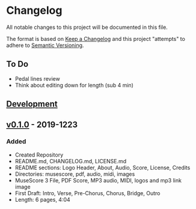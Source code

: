 # Changelog
All notable changes to this project will be documented in this file.

The format is based on [Keep a Changelog](http://keepachangelog.com/en/1.0.0/)
and this project "attempts" to adhere to [Semantic Versioning](http://semver.org/spec/v2.0.0.html).

## To Do
- Pedal lines review
- Think about editing down for length (sub 4 min)

## [Development]

## [v0.1.0] - 2019-1223

### Added
- Created Repository
- README.md, CHANGELOG.md, LICENSE.md
- README sections: Logo Header, About, Audio, Score, License, Credits
- Directories: musescore, pdf, audio, midi, images
- MuseScore 3 File, PDF Score, MP3 audio, MIDI, logos and mp3 link image
- First Draft: Intro, Verse, Pre-Chorus, Chorus, Bridge, Outro
- Length: 6 pages, 4:04

[Development]: https://github.com/ktmeaton/The-Name-Of-Snow/compare/HEAD...dev
[v0.1.0]: https://github.com/ktmeaton/The-Name-Of-Snow/compare/0a0953c...HEAD
